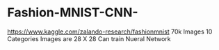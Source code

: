 # Fashion-MNIST-CNN-
https://www.kaggle.com/zalando-research/fashionmnist
70k Images
10 Categories
Images are 28 X 28
Can train Nueral Network
